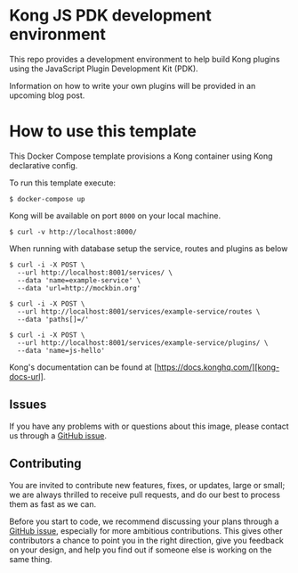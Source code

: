 # Kong JS PDK development environment

This repo provides a development environment to help build Kong plugins using the JavaScript Plugin Development Kit (PDK).

Information on how to write your own plugins will be provided in an upcoming blog post.

# How to use this template

This Docker Compose template provisions a Kong container using Kong declarative config.

To run this template execute:

```shell
$ docker-compose up
```

Kong will be available on port `8000` on your local machine.

```shell
$ curl -v http://localhost:8000/
```

When running with database setup the service, routes and plugins as below

```shell
$ curl -i -X POST \
  --url http://localhost:8001/services/ \
  --data 'name=example-service' \
  --data 'url=http://mockbin.org'

$ curl -i -X POST \
  --url http://localhost:8001/services/example-service/routes \
  --data 'paths[]=/'

$ curl -i -X POST \
  --url http://localhost:8001/services/example-service/plugins/ \
  --data 'name=js-hello'
```


Kong's documentation can be found at [https://docs.konghq.com/][kong-docs-url].

## Issues

If you have any problems with or questions about this image, please contact us through a [GitHub issue][github-new-issue].

## Contributing

You are invited to contribute new features, fixes, or updates, large or small; we are always thrilled to receive pull requests, and do our best to process them as fast as we can.

Before you start to code, we recommend discussing your plans through a [GitHub issue][github-new-issue], especially for more ambitious contributions. This gives other contributors a chance to point you in the right direction, give you feedback on your design, and help you find out if someone else is working on the same thing.

[kong-site-url]: https://konghq.com/
[kong-docs-url]: https://docs.konghq.com/
[github-new-issue]: https://github.com/Kong/docker-kong-js-pdk/issues/new
